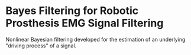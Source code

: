 # Bayes Filtering for Robotic Prosthesis EMG Signal Filtering
Nonlinear Bayesian filtering developed for the estimation of an underlying "driving process" of a signal.
